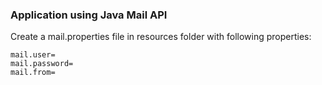### Application using Java Mail API 
Create a mail.properties file in resources folder with following properties:
```
mail.user=
mail.password=
mail.from=
```
